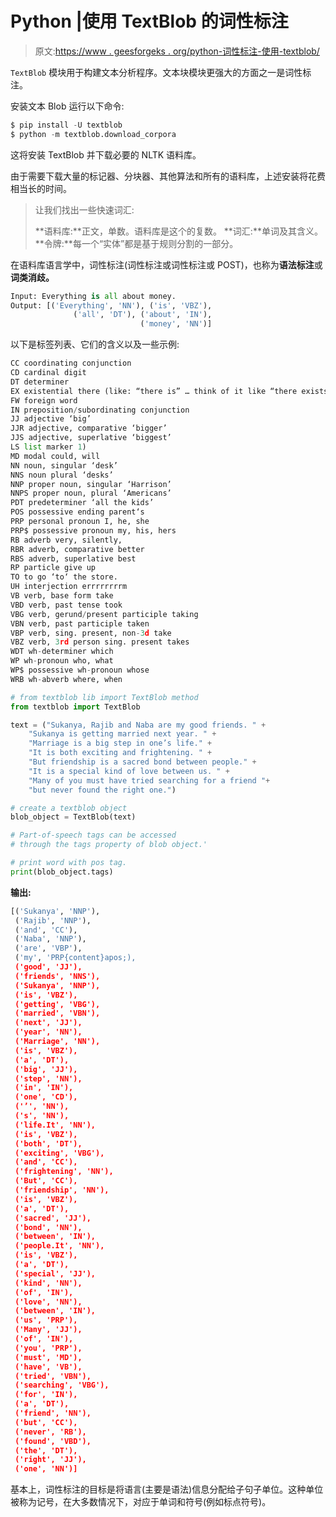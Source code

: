 # Python |使用 TextBlob 的词性标注

> 原文:[https://www . geesforgeks . org/python-词性标注-使用-textblob/](https://www.geeksforgeeks.org/python-part-of-speech-tagging-using-textblob/)

`TextBlob` 模块用于构建文本分析程序。文本块模块更强大的方面之一是词性标注。

安装文本 Blob 运行以下命令:

```py
$ pip install -U textblob
$ python -m textblob.download_corpora

```

这将安装 TextBlob 并下载必要的 NLTK 语料库。

由于需要下载大量的标记器、分块器、其他算法和所有的语料库，上述安装将花费相当长的时间。

> 让我们找出一些快速词汇:
> 
> **语料库:**正文，单数。语料库是这个的复数。
> **词汇:**单词及其含义。
> **令牌:**每一个“实体”都是基于规则分割的一部分。

在语料库语言学中，词性标注(词性标注或词性标注或 POST)，也称为**语法标注**或**词类消歧。**

```py
Input: Everything is all about money.
Output: [('Everything', 'NN'), ('is', 'VBZ'), 
              ('all', 'DT'), ('about', 'IN'), 
                             ('money', 'NN')] 

```

以下是标签列表、它们的含义以及一些示例:

```py
CC coordinating conjunction
CD cardinal digit
DT determiner
EX existential there (like: “there is” … think of it like “there exists”)
FW foreign word
IN preposition/subordinating conjunction
JJ adjective ‘big’
JJR adjective, comparative ‘bigger’
JJS adjective, superlative ‘biggest’
LS list marker 1)
MD modal could, will
NN noun, singular ‘desk’
NNS noun plural ‘desks’
NNP proper noun, singular ‘Harrison’
NNPS proper noun, plural ‘Americans’
PDT predeterminer ‘all the kids’
POS possessive ending parent‘s
PRP personal pronoun I, he, she
PRP$ possessive pronoun my, his, hers
RB adverb very, silently,
RBR adverb, comparative better
RBS adverb, superlative best
RP particle give up
TO to go ‘to‘ the store.
UH interjection errrrrrrrm
VB verb, base form take
VBD verb, past tense took
VBG verb, gerund/present participle taking
VBN verb, past participle taken
VBP verb, sing. present, non-3d take
VBZ verb, 3rd person sing. present takes
WDT wh-determiner which
WP wh-pronoun who, what
WP$ possessive wh-pronoun whose
WRB wh-abverb where, when

```

```py
# from textblob lib import TextBlob method
from textblob import TextBlob

text = ("Sukanya, Rajib and Naba are my good friends. " +
    "Sukanya is getting married next year. " +
    "Marriage is a big step in one’s life." +
    "It is both exciting and frightening. " + 
    "But friendship is a sacred bond between people." +
    "It is a special kind of love between us. " +
    "Many of you must have tried searching for a friend "+ 
    "but never found the right one.")

# create a textblob object
blob_object = TextBlob(text)

# Part-of-speech tags can be accessed 
# through the tags property of blob object.'

# print word with pos tag.
print(blob_object.tags)
```

**输出:**

```py
[('Sukanya', 'NNP'),
 ('Rajib', 'NNP'),
 ('and', 'CC'),
 ('Naba', 'NNP'),
 ('are', 'VBP'),
 ('my', 'PRP{content}apos;),
 ('good', 'JJ'),
 ('friends', 'NNS'),
 ('Sukanya', 'NNP'),
 ('is', 'VBZ'),
 ('getting', 'VBG'),
 ('married', 'VBN'),
 ('next', 'JJ'),
 ('year', 'NN'),
 ('Marriage', 'NN'),
 ('is', 'VBZ'),
 ('a', 'DT'),
 ('big', 'JJ'),
 ('step', 'NN'),
 ('in', 'IN'),
 ('one', 'CD'),
 ('’', 'NN'),
 ('s', 'NN'),
 ('life.It', 'NN'),
 ('is', 'VBZ'),
 ('both', 'DT'),
 ('exciting', 'VBG'),
 ('and', 'CC'),
 ('frightening', 'NN'),
 ('But', 'CC'),
 ('friendship', 'NN'),
 ('is', 'VBZ'),
 ('a', 'DT'),
 ('sacred', 'JJ'),
 ('bond', 'NN'),
 ('between', 'IN'),
 ('people.It', 'NN'),
 ('is', 'VBZ'),
 ('a', 'DT'),
 ('special', 'JJ'),
 ('kind', 'NN'),
 ('of', 'IN'),
 ('love', 'NN'),
 ('between', 'IN'),
 ('us', 'PRP'),
 ('Many', 'JJ'),
 ('of', 'IN'),
 ('you', 'PRP'),
 ('must', 'MD'),
 ('have', 'VB'),
 ('tried', 'VBN'),
 ('searching', 'VBG'),
 ('for', 'IN'),
 ('a', 'DT'),
 ('friend', 'NN'),
 ('but', 'CC'),
 ('never', 'RB'),
 ('found', 'VBD'),
 ('the', 'DT'),
 ('right', 'JJ'),
 ('one', 'NN')]

```

基本上，词性标注的目标是将语言(主要是语法)信息分配给子句子单位。这种单位被称为记号，在大多数情况下，对应于单词和符号(例如标点符号)。